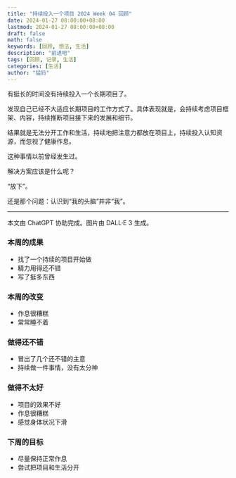 ```yaml
---
title: "持续投入一个项目 2024 Week 04 回顾"
date: 2024-01-27 08:00:00+08:00
lastmod: 2024-01-27 08:00:00+08:00
draft: false
math: false
keywords: [回顾, 想法, 生活]
description: "前进吧"
tags: [回顾, 记录, 生活]
categories: [生活]
author: "猛犸"
---
```


有挺长的时间没有持续投入一个长期项目了。

发现自己已经不大适应长期项目的工作方式了。具体表现就是，会持续考虑项目框架、内容，持续推断项目接下来的发展和细节。

结果就是无法分开工作和生活，持续地把注意力都放在项目上，持续投入认知资源，而忽视了健康作息。

这种事情以前曾经发生过。

解决方案应该是什么呢？

“放下”。

还是那个问题：认识到“我的头脑”并非“我”。

---

本文由 ChatGPT 协助完成。图片由 DALL·E 3 生成。

### 本周的成果

- 找了一个持续的项目开始做
- 精力用得还不错
- 写了挺多东西

### 本周的改变

- 作息很糟糕
- 常常睡不着

### 做得还不错

- 冒出了几个还不错的主意
- 持续做一件事情，没有太分神

### 做得不太好

- 项目的效果不好
- 作息很糟糕
- 感觉身体状况下滑

### 下周的目标

- 尽量保持正常作息
- 尝试把项目和生活分开
